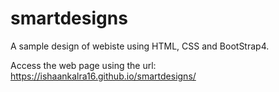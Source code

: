 # smartdesigns

A sample design of webiste using HTML, CSS and BootStrap4.

Access the web page using the url: https://ishaankalra16.github.io/smartdesigns/
